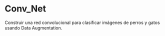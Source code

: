 # Conv_Net
Construir una red convolucional para clasificar imágenes de perros y gatos usando Data Augmentation.
